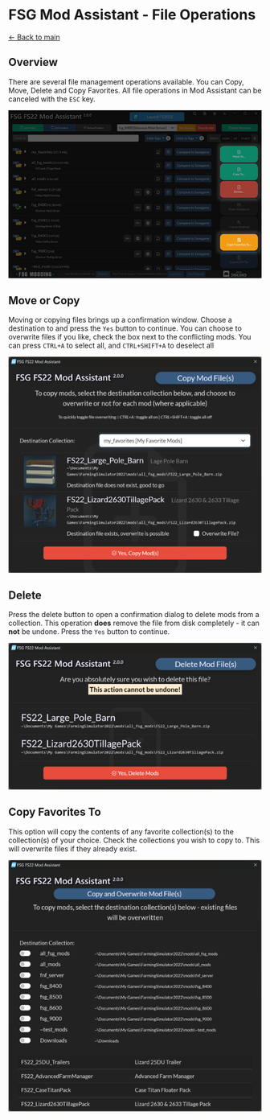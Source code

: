 # FSG Mod Assistant - File Operations

[← Back to main](index.html)

## Overview

There are several file management operations available.  You can Copy, Move, Delete and Copy Favorites.  All file operations in Mod Assistant can be canceled with the `ESC` key.

![overview](img/mcd-000.png)

## Move or Copy

Moving or copying files brings up a confirmation window.  Choose a destination to and press the `Yes` button to continue.  You can choose to overwrite files if you like, check the box next to the conflicting mods.  You can press `CTRL+A` to select all, and `CTRL+SHIFT+A` to deselect all

![movecopy](img/mcd-001.png)

## Delete

Press the delete button to open a confirmation dialog to delete mods from a collection.  This operation **does** remove the file from disk completely - it can **not** be undone.  Press the `Yes` button to continue.

![delete](img/mcd-002.png)

## Copy Favorites To

This option will copy the contents of any favorite collection(s) to the collection(s) of your choice.  Check the collections you wish to copy to.  This will overwrite files if they already exist.

![favs](img/mcd-003.png)
